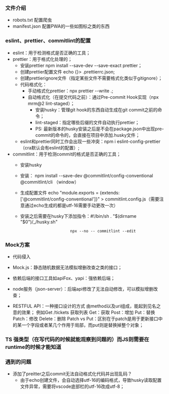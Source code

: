 ### 文件介绍
* robots.txt 配置爬虫
* manifest.json 配置PWA的一些如图标之类的东西

### eslint、prettier、commitlint的配置
* eslint：用于检测格式是否正确的工具；
* prettier：用于格式化处理的；
    * 安装prettier npm install --save-dev --save-exact prettier；
    * 创建prettier配置文件 echo {}> .prettierrc.json;
    * 创建prettierignore文件（指定某些文件不需要格式化类似于gitignore）；
    * 代码格式化： 
        *  手动格式化prettier：npx prettier --write .;
        *  自动格式化（在提交代码之前）：通过Pre-commit Hook实现（npx mrm@2 lint-staged）；
            * 安装husky：管理git hook的东西自动生成在git commit之前的命令；
            * lint-staged：指定哪些后缀的文件自动执行prettier；
            * PS: 最新版本的husky安装之后是不会在package.json中出现pre-commit的命令的，会直接在项目中添加.husky文件；
    * eslint和prettier同时工作会出现一些冲突：npm i eslint-config-prettier（cra默认会有eslint的配置）;
* commitlint：用于检测commit的格式是否正确的工具；
    * 安装husky
    * 安装： npm install --save-dev @commitlint/config-conventional @commitlint/cli （window）
    * 生成配置文件 echo "module.exports = {extends: ['@commitlint/config-conventional']}" > commitlint.config.js（需要注意通过echo生成的都是utf-16需要手动更改一次）
    * 安装之后需要在husky下添加指令：#!/bin/sh
                                . "$(dirname "$0")/_/husky.sh"

                                npx --no -- commitlint --edit

### Mock方案
* 代码侵入
* Mock.js：静态随机数据无法模拟增删改查之类的接口；
* 依赖后端的接口工具如apiFox、yapi：强依赖后端；
* node服务（json-server）：后端api修改了无法自动修改，可以模拟增删改查；

* RESTFUL API：一种接口设计的方式 由method以及uri组成，能起到见名之意的效果；
例如Get /tickets 获取列表
    Get：获取
    Post：增加
    Put：替换
    Patch：修改
    Delete：删除
Patch vs Put：区别在于patch是用于更新接口中的某一个字段或者某几个作用于局部，而put则是替换掉整个对象；


### TS 强类型（在写代码的时候就能观察到问题的）而JS则需要在runtime的时候才能知道



































### 遇到的问题
* 添加了preitter之后commit无法自动格式化代码并出现乱码？
    * 由于echo创建文件，会自动选择utf-16的编码格式，导致husky读取配置文件异常，需要将vscode底部栏的utf-16改成utf-8；